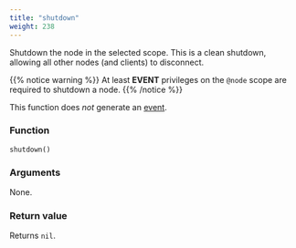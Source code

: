 ```yaml
---
title: "shutdown"
weight: 238
---
```


Shutdown the node in the selected scope. This is a clean shutdown, allowing all other nodes (and clients) to disconnect.

{{% notice warning %}}
At least **EVENT** privileges on the `@node` scope are required to shutdown a node.
{{% /notice %}}

This function does *not* generate an [event](../../overview/events).

### Function

`shutdown()`

### Arguments

None.

### Return value

Returns `nil`.
